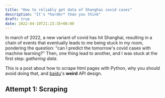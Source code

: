 ```yaml
---
title: "How to reliably get data of Shanghai covid cases"
description: "It's *harder* than you think"
draft: true
date: 2022-04-10T21:23:35+08:00
---
```


In march of 2022, a new variant of covid has hit Shanghai, 
resulting in a chain of events that eventually leads to 
me being stuck in my room, pondering the question: "can I predict the tomorrow's covid cases with machine learning?"
Then, one thing lead to another, and I was stuck at the first step: *gathering data*.

This is a post about how to scrape html pages with Python, why you should avoid doing that, and [baidu](https://baidu.com)'s **weird** API design.

## Attempt 1: Scraping

